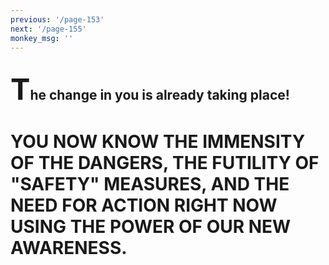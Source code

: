 ```yaml
---
previous: '/page-153'
next: '/page-155'
monkey_msg: ''
---
```


## <span style="font-size:47px;">T</span>he change in you is already taking place!
# YOU NOW KNOW THE IMMENSITY OF THE DANGERS, THE FUTILITY OF "SAFETY" MEASURES, AND THE NEED FOR ACTION RIGHT NOW USING THE POWER OF OUR NEW AWARENESS.
